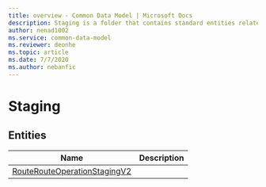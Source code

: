 ```yaml
---
title: overview - Common Data Model | Microsoft Docs
description: Staging is a folder that contains standard entities related to the Common Data Model.
author: nenad1002
ms.service: common-data-model
ms.reviewer: deonhe
ms.topic: article
ms.date: 7/7/2020
ms.author: nebanfic
---
```


# Staging


## Entities

|Name|Description|
|---|---|
|[RouteRouteOperationStagingV2](RouteRouteOperationStagingV2.md)||
